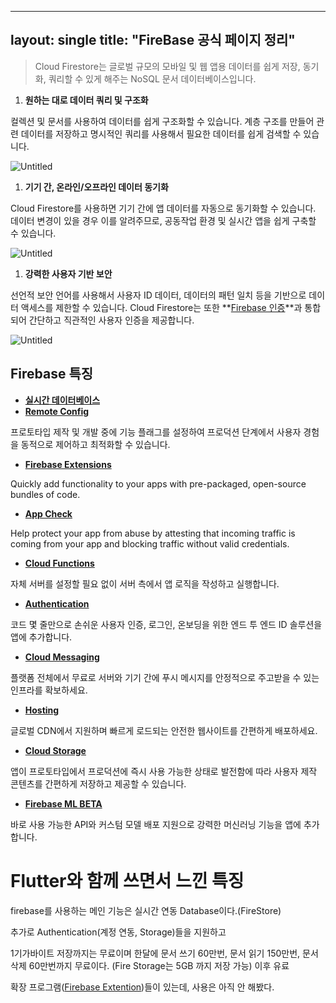 
---
layout: single
title:  "FireBase 공식 페이지 정리"
---

> Cloud Firestore는 글로벌 규모의 모바일 및 웹 앱용 데이터를 쉽게 저장, 동기화, 쿼리할 수 있게 해주는 NoSQL 문서 데이터베이스입니다.
> 

1. ****원하는 대로 데이터 쿼리 및 구조화****

컬렉션 및 문서를 사용하여 데이터를 쉽게 구조화할 수 있습니다. 계층 구조를 만들어 관련 데이터를 저장하고 명시적인 쿼리를 사용해서 필요한 데이터를 쉽게 검색할 수 있습니다.

![Untitled](FireBase%20%E1%84%80%E1%85%A9%E1%86%BC%E1%84%89%E1%85%B5%E1%86%A8%20%E1%84%91%E1%85%A6%E1%84%8B%E1%85%B5%E1%84%8C%E1%85%B5%20%E1%84%8C%E1%85%A5%E1%86%BC%E1%84%85%E1%85%B5%20b95e861cc7074e75b3840403b8d216e1/Untitled.png)

1. ****기기 간, 온라인/오프라인 데이터 동기화****

Cloud Firestore를 사용하면 기기 간에 앱 데이터를 자동으로 동기화할 수 있습니다. 데이터 변경이 있을 경우 이를 알려주므로, 공동작업 환경 및 실시간 앱을 쉽게 구축할 수 있습니다.

![Untitled](FireBase%20%E1%84%80%E1%85%A9%E1%86%BC%E1%84%89%E1%85%B5%E1%86%A8%20%E1%84%91%E1%85%A6%E1%84%8B%E1%85%B5%E1%84%8C%E1%85%B5%20%E1%84%8C%E1%85%A5%E1%86%BC%E1%84%85%E1%85%B5%20b95e861cc7074e75b3840403b8d216e1/Untitled%201.png)

1. ****강력한 사용자 기반 보안****

선언적 보안 언어를 사용해서 사용자 ID 데이터, 데이터의 패턴 일치 등을 기반으로 데이터 액세스를 제한할 수 있습니다. Cloud Firestore는 또한 **[Firebase 인증](https://firebase.google.com/products/auth?hl=ko)**과 통합되어 간단하고 직관적인 사용자 인증을 제공합니다.

![Untitled](FireBase%20%E1%84%80%E1%85%A9%E1%86%BC%E1%84%89%E1%85%B5%E1%86%A8%20%E1%84%91%E1%85%A6%E1%84%8B%E1%85%B5%E1%84%8C%E1%85%B5%20%E1%84%8C%E1%85%A5%E1%86%BC%E1%84%85%E1%85%B5%20b95e861cc7074e75b3840403b8d216e1/Untitled%202.png)

## Firebase 특징

- ****[실시간 데이터베이스](https://firebase.google.com/products/realtime-database?hl=ko)****
- ****[Remote Config](https://firebase.google.com/products/remote-config?hl=ko)****

프로토타입 제작 및 개발 중에 기능 플래그를 설정하여 프로덕션 단계에서 사용자 경험을 동적으로 제어하고 최적화할 수 있습니다.

- ****[Firebase Extensions](https://firebase.google.com/products/extensions?hl=ko)****

Quickly add functionality to your apps with pre-packaged, open-source bundles of code.

- ****[App Check](https://firebase.google.com/products/app-check?hl=ko)****

Help protect your app from abuse by attesting that incoming traffic is coming from your app and blocking traffic without valid credentials.

- ****[Cloud Functions](https://firebase.google.com/products/functions?hl=ko)****

자체 서버를 설정할 필요 없이 서버 측에서 앱 로직을 작성하고 실행합니다.

- ****[Authentication](https://firebase.google.com/products/auth?hl=ko)****

코드 몇 줄만으로 손쉬운 사용자 인증, 로그인, 온보딩을 위한 엔드 투 엔드 ID 솔루션을 앱에 추가합니다.

- ****[Cloud Messaging](https://firebase.google.com/products/cloud-messaging?hl=ko)****

플랫폼 전체에서 무료로 서버와 기기 간에 푸시 메시지를 안정적으로 주고받을 수 있는 인프라를 확보하세요.

- ****[Hosting](https://firebase.google.com/products/hosting?hl=ko)****

글로벌 CDN에서 지원하며 빠르게 로드되는 안전한 웹사이트를 간편하게 배포하세요.

- ****[Cloud Storage](https://firebase.google.com/products/storage?hl=ko)****

앱이 프로토타입에서 프로덕션에 즉시 사용 가능한 상태로 발전함에 따라 사용자 제작 콘텐츠를 간편하게 저장하고 제공할 수 있습니다.

- ****[Firebase ML BETA](https://firebase.google.com/products/ml?hl=ko)****

바로 사용 가능한 API와 커스텀 모델 배포 지원으로 강력한 머신러닝 기능을 앱에 추가합니다.

# Flutter와 함께 쓰면서 느낀 특징

firebase를 사용하는 메인 기능은 실시간 연동 Database이다.(FireStore)

추가로 Authentication(계정 연동, Storage)들을 지원하고

1기가바이트 저장까지는 무료이며 한달에 문서 쓰기 60만번, 문서 읽기 150만번, 문서 삭제 60만번까지 무료이다. (Fire Storage는 5GB 까지 저장 가능) 이후 유료

확장 프로그램([Firebase Extention](https://firebase.google.com/products/extensions?hl=ko))들이 있는데, 사용은 아직 안 해봤다.

#